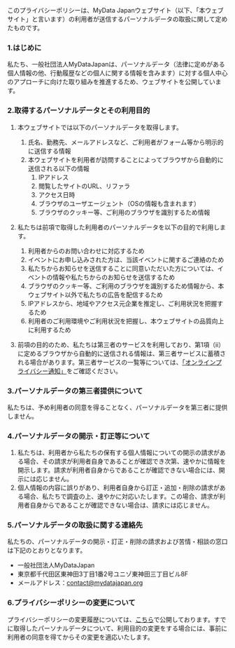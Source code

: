 このプライバシーポリシーは、MyData Japanウェブサイト（以下、「本ウェブサイト」と言います）の利用者が送信するパーソナルデータの取扱に関して定めたものです。

### 1.はじめに
私たち、一般社団法人MyDataJapanは、パーソナルデータ（法律に定めがある個人情報の他、行動履歴などの個人に関する情報を含みます）に対する個人中心のアプローチに向けた取り組みを推進するため、ウェブサイトを公開しています。

### 2.取得するパーソナルデータとその利用目的
1. 本ウェブサイトでは以下のパーソナルデータを取得します。
	1. 氏名、勤務先、メールアドレスなど、ご利用者がフォーム等から明示的に送信する情報
	2. 本ウェブサイトを利用者が訪問することによってブラウザから自動的に送信される以下の情報
		1. IPアドレス
		2. 閲覧したサイトのURL、リファラ
		3. アクセス日時
		4. ブラウザのユーザエージェント（OSの情報も含まれます）
		5. ブラウザのクッキー等、ご利用のブラウザを識別するため情報
		
2. 私たちは前項で取得した利用者のパーソナルデータを以下の目的で利用します。
	1. 利用者からのお問い合わせに対応するため
	2. イベントにお申し込みされた方は、当該イベントに関するご連絡のため
	3. 私たちからお知らせを送信することに同意いただいた方については、イベントの情報や私たちからのお知らせを送信するため
	4. ブラウザのクッキー等、ご利用のブラウザを識別するため情報から、本ウェブサイト以外で私たちの広告を配信するため
	5. IPアドレスから、地域やアクセス元企業を推定し、ご利用状況を把握するため
	6. 利用者のご利用環境やご利用状況を把握し、本ウェブサイトの品質向上に利用するため
	
3. 前項の目的のため、私たちは第三者のサービスを利用しており、第1項（ⅱ）に定めるブラウザから自動的に送信される情報は、第三者サービスに蓄積される場合があります。第三者サービスの一覧等については、[「オンラインプライバシー通知」](https://fe.datasign.co/privacy/policy/2016ad56)をご確認ください。

### 3.パーソナルデータの第三者提供について
私たちは、予め利用者の同意を得ることなく、パーソナルデータを第三者に提供しません。

### 4.パーソナルデータの開示・訂正等について
1. 私たちは、利用者から私たちの保有する個人情報についての開示の請求がある場合、その請求が利用者自身であることが確認でき次第、速やかに情報を開示します。請求が利用者自身からであることが確認できない場合には、開示には応じません。
2. 個人情報の内容に誤りがあり、利用者自身から訂正・追加・削除の請求がある場合、私たちで調査の上、速やかに対応いたします。この場合、請求が利用者自身からであることが確認できない場合は、請求には応じません。

### 5.パーソナルデータの取扱に関する連絡先
私たちの、パーソナルデータの開示・訂正・削除の請求および苦情・相談の窓口は下記のとおりとなります。

- 一般社団法人MyDataJapan
- 東京都千代田区東神田3丁目1番2号ユニゾ東神田三丁目ビル8F
- メールアドレス：contact@mydatajapan.org

### 6.プライバシーポリシーの変更について
プライバシーポリシーの変更履歴については、[こちら](https://github.com/MyDataJapan/documents/commits/master/privacy-policy/index.markdown)で公開しております。すでに取得したパーソナルデータについて、利用目的の変更をする場合には、事前に利用者の同意を得てからその変更を適応いたします。


